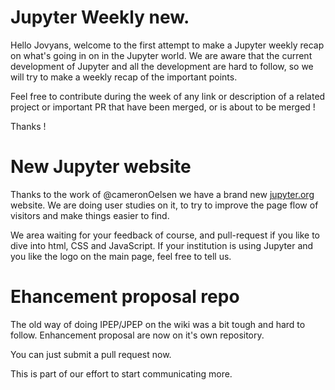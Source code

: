 # Jupyter Weekly new. 

Hello Jovyans, welcome to the first attempt to make a Jupyter weekly recap 
on what's going in on in the Jupyter world. We are aware that the current development
of Jupyter and all the development are hard to follow, so we will try to make a weekly
recap of the important points. 

Feel free to contribute during the week of any link or description of a related project
or important PR that have been merged, or is about to be merged !

Thanks !


# New Jupyter website

Thanks to the work of @cameronOelsen we have a brand new
[jupyter.org](https://jupyter.org) website. We are doing user studies on it, to
try to improve the page flow of visitors and make things easier to find. 


We area waiting for your feedback of course, and pull-request if you like to
dive into html, CSS and JavaScript.  If your institution is using Jupyter and
you like the logo on the main page, feel free to tell us. 


# Ehancement proposal repo

The old way of doing IPEP/JPEP on the wiki was a bit tough and hard to follow. 
Enhancement proposal are now on it's own repository. 

You can just submit a pull request now. 

This is part of our effort to start communicating more.









